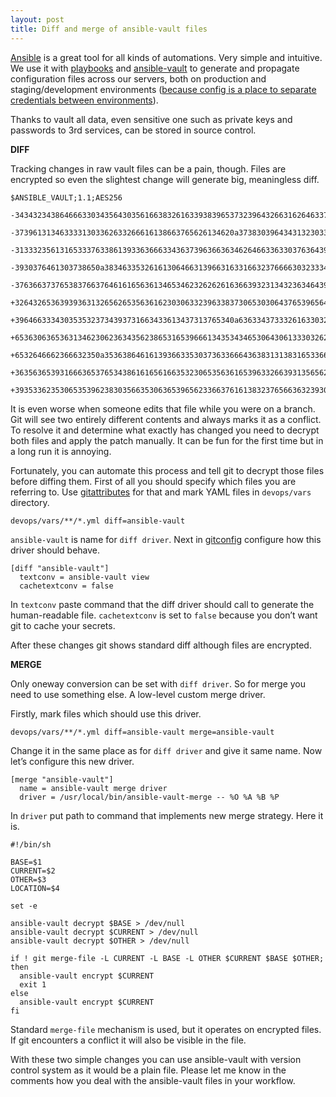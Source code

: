 ```yaml
---
layout: post
title: Diff and merge of ansible-vault files
---
```


[Ansible](https://www.ansible.com) is a great tool for all kinds of automations. Very simple and intuitive. We use it with  [playbooks](http://docs.ansible.com/ansible/playbooks.html) and [ansible-vault](http://docs.ansible.com/ansible/playbooks_vault.html) to generate and propagate configuration files across our servers, both on production and staging/development environments ([because config is a place to separate credentials between environments](http://www.schneems.com/2017/03/21/config-behavior-versus-credentials)).

Thanks to vault all data, even sensitive one such as private keys and passwords to 3rd services, can be stored in source control.

**DIFF**

Tracking changes in raw vault files can be a pain, though. Files are encrypted so even the slightest change will generate big, meaningless diff.

```
$ANSIBLE_VAULT;1.1;AES256
 -34343234386466633034356430356166383261633938396537323964326631626463376238323365
 -3739613134633331303362633266616138663765626134620a373830396434313230336161343766
 -31333235613165333763386139336366633436373963663634626466336330376364393730653862
 -3930376461303738650a383463353261613064663139663163316632376666303233343263333364
 -37636637376538376637646161656361346534623262626163663932313432363464393635373835
 +32643265363939363132656265356361623030633239633837306530306437653965643963323037
 +3964663334303535323734393731663433613437313765340a636334373332616330323730366238
 +65363063653631346230623634356238653165396661343534346530643061333032626434666235
 +6532646662366632350a353638646161393663353037363366643638313138316533663261333864
 +36356365393166636537653438616165616635323065356361653963326639313565626361323866
 +39353362353065353962383035663530636539656233663761613832376566363239303433336530

```

It is even worse when someone edits that file while you were on a branch. Git will see two entirely different contents and always marks it as a conflict. To resolve it and determine what exactly has changed you need to decrypt both files and apply the patch manually. It can be fun for the first time but in a long run it is annoying.

Fortunately, you can automate this process and tell git to decrypt those files before diffing them. First of all you should specify which files you are referring to. Use [gitattributes](https://book.git-scm.com/docs/gitattributes) for that and mark YAML files in `devops/vars` directory.

```
devops/vars/**/*.yml diff=ansible-vault
```

`ansible-vault` is name for `diff driver`. Next in [gitconfig](https://git-scm.com/docs/git-config) configure how this driver should behave.

```
[diff "ansible-vault"]
  textconv = ansible-vault view
  cachetextconv = false
```

In `textconv` paste command that the diff driver should call to generate the human-readable file. `cachetextconv` is set to `false` because you don’t want git to cache your secrets.

After these changes git shows standard diff although files are encrypted.

**MERGE**

Only oneway conversion can be set with `diff driver`. So for merge you need to use something else. A low-level custom merge driver.

Firstly, mark files which should use this driver.

```
devops/vars/**/*.yml diff=ansible-vault merge=ansible-vault
```

Change it in the same place as for `diff driver` and give it same name. Now let’s configure this new driver.

```
[merge "ansible-vault"]
  name = ansible-vault merge driver
  driver = /usr/local/bin/ansible-vault-merge -- %O %A %B %P
```

In `driver` put path to command that implements new merge strategy. Here it is.

```
#!/bin/sh

BASE=$1
CURRENT=$2
OTHER=$3
LOCATION=$4

set -e

ansible-vault decrypt $BASE > /dev/null
ansible-vault decrypt $CURRENT > /dev/null
ansible-vault decrypt $OTHER > /dev/null

if ! git merge-file -L CURRENT -L BASE -L OTHER $CURRENT $BASE $OTHER; then
  ansible-vault encrypt $CURRENT
  exit 1
else
  ansible-vault encrypt $CURRENT
fi
```

Standard `merge-file` mechanism is used, but it operates on encrypted files. If git encounters a conflict it will also be visible in the file.

With these two simple changes you can use ansible-vault with version control system as it would be a plain file. Please let me know in the comments how you deal with the ansible-vault files in your workflow.
